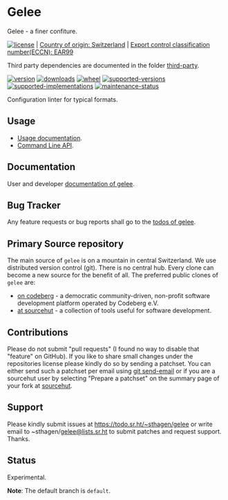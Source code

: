 # Gelee

Gelee - a finer confiture.

[![license](https://img.shields.io/github/license/sthagen/solid-umbrella.svg?style=flat)](https://github.com/sthagen/solid-umbrella/blob/default/LICENSE) | 
[Country of origin: Switzerland](https://git.sr.ht/~sthagen/gelee/tree/default/item/COUNTRY-OF-ORIGIN) | 
[Export control classification number(ECCN): EAR99](https://git.sr.ht/~sthagen/gelee/tree/default/item/EXPORT-CONTROL-CLASSIFICATION-NUMBER)

Third party dependencies are documented in the folder [third-party](docs/third-party/README.md).

[![version](https://img.shields.io/pypi/v/gelee.svg?style=flat)](https://pypi.python.org/pypi/gelee/)
[![downloads](https://static.pepy.tech/badge/gelee/month)](https://pepy.tech/project/gelee)
[![wheel](https://img.shields.io/pypi/wheel/gelee.svg?style=flat)](https://pypi.python.org/pypi/gelee/)
[![supported-versions](https://img.shields.io/pypi/pyversions/gelee.svg?style=flat)](https://pypi.python.org/pypi/gelee/)
[![supported-implementations](https://img.shields.io/pypi/implementation/gelee.svg?style=flat)](https://pypi.python.org/pypi/gelee/)
[![maintenance-status](https://img.shields.io/github/commit-activity/y/sthagen/gelee.svg?style=flat)](https://git.sr.ht/~sthagen/gelee/log)

Configuration linter for typical formats.

## Usage

* [Usage documentation](https://codes.dilettant.life/docs/gelee/usage).
* [Command Line API](https://codes.dilettant.life/docs/gelee/api).

## Documentation

User and developer [documentation of gelee](https://codes.dilettant.life/docs/gelee).

## Bug Tracker

Any feature requests or bug reports shall go to the [todos of gelee](https://todo.sr.ht/~sthagen/gelee).

## Primary Source repository

The main source of `gelee` is on a mountain in central Switzerland.
We use distributed version control (git).
There is no central hub.
Every clone can become a new source for the benefit of all.
The preferred public clones of `gelee` are:

* [on codeberg](https://codeberg.org/sthagen/gelee) - a democratic community-driven, non-profit software development platform operated by Codeberg e.V.
* [at sourcehut](https://git.sr.ht/~sthagen/gelee) - a collection of tools useful for software development.

## Contributions

Please do not submit "pull requests" (I found no way to disable that "feature" on GitHub).
If you like to share small changes under the repositories license please kindly do so by sending a patchset.
You can either send such a patchset per email using [git send-email](https://git-send-email.io) or 
if you are a sourcehut user by selecting "Prepare a patchset" on the summary page of your fork at [sourcehut](https://git.sr.ht/).

## Support

Please kindly submit issues at https://todo.sr.ht/~sthagen/gelee or write email to ~sthagen/gelee@lists.sr.ht to submit patches and request support. Thanks.

## Status

Experimental.

**Note**: The default branch is `default`.
